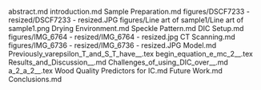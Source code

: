 abstract.md
introduction.md
Sample Preparation.md
figures/DSCF7233 - resized/DSCF7233 - resized.JPG
figures/Line art of sample1/Line art of sample1.png
Drying Environment.md
Speckle Pattern.md
DIC Setup.md
figures/IMG_6764 - resized/IMG_6764 - resized.jpg
CT Scanning.md
figures/IMG_6736 - resized/IMG_6736 - resized.JPG
Model.md
Previously_varepsilon_T_and_S_T_have__.tex
begin_equation_e_mc_2__.tex
Results_and_Discussion__.md
Challenges_of_using_DIC_over__.md
a_2_a_2__.tex
Wood Quality Predictors for IC.md
Future Work.md
Conclusions.md
  